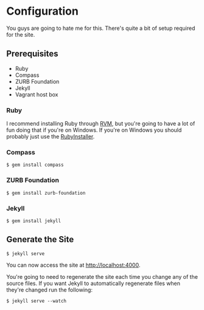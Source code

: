 Configuration
=============

You guys are going to hate me for this. There's quite a bit of setup required for the site.

Prerequisites
-------------

* Ruby
* Compass
* ZURB Foundation
* Jekyll
* Vagrant host box

### Ruby

I recommend installing Ruby through [RVM](https://rvm.io/), but you're going to have a lot of fun doing that if you're on Windows. If you're on Windows you should probably just use the [RubyInstaller](http://rubyinstaller.org/).


### Compass

    $ gem install compass


### ZURB Foundation

    $ gem install zurb-foundation


### Jekyll

    $ gem install jekyll


Generate the Site
-----------------

    $ jekyll serve

You can now access the site at [http://localhost:4000](http://localhost:4000).

You're going to need to regenerate the site each time you change any of the source files. If you want Jekyll to automatically regenerate files when they're changed run the following:

    $ jekyll serve --watch